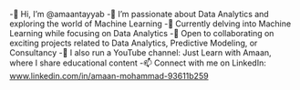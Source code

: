 -👋 Hi, I’m @amaantayyab
-👀 I’m passionate about Data Analytics and exploring the world of Machine Learning
-🌱 Currently delving into Machine Learning while focusing on Data Analytics
-💞️ Open to collaborating on exciting projects related to Data Analytics, Predictive Modeling, or Consultancy
-🎥 I also run a YouTube channel: Just Learn with Amaan, where I share educational content
-📫 Connect with me on LinkedIn: www.linkedin.com/in/amaan-mohammad-93611b259



<!---
amaantayyab/amaantayyab is a ✨ special ✨ repository because its `README.md` (this file) appears on your GitHub profile.
You can click the Preview link to take a look at your changes.
--->
